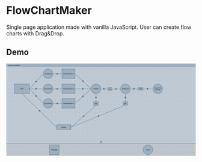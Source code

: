 # FlowChartMaker

Single page application made with vanilla JavaScript. User can create flow charts with Drag&Drop.

## Demo

[![FlowChartMaker App screen](./img/FlowChartViewScreen.png)](https://flowchartmaker.netlify.app/)
